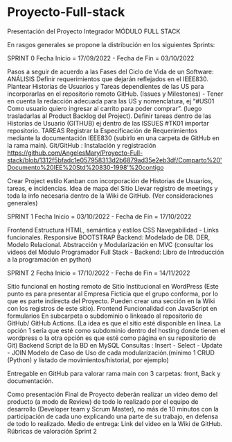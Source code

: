 # Proyecto-Full-stack
Presentación del Proyecto Integrador  MÓDULO FULL STACK

En rasgos generales se propone la distribución en los siguientes Sprints:

SPRINT 0
Fecha Inicio = 17/09/2022 -  Fecha de Fin = 03/10/2022

Pasos a seguir de acuerdo a las Fases del Ciclo de Vida de un Software:
ANÁLISIS
Definir requerimientos que dejarán reflejados en el IEEE830.
Plantear Historias de Usuarios y Tareas dependientes de las US para incorporarlas en el repositorio remoto GitHub. (Issues y Milestones) - Tener en cuenta la redacción adecuada para las US y nomenclatura, ej “#US01 Como usuario quiero ingresar al carrito para poder comprar”.  (luego trasladarlas al Product Backlog del Project).
Definir tareas dentro de las Historias de Usuario (GITHUB) ej dentro de las ISSUES  #TK01 importar repositorio.
TAREAS
Registrar la Especificación de Requerimientos mediante la documentación IEEE830 (subirlo en una carpeta de GitHub en la rama main).
Git/GitHub : Instalación y registración
https://github.com/AngelesMary/Proyecto-Full-stack/blob/1312f5bfadc1e057958313d2b6879ad35e2eb3df/Comparto%20'Documento%20IEE%20Std%20830-1998'%20contigo


Crear Project estilo Kanban con incorporación de Historias de Usuarios, tareas, e incidencias.
Idea de mapa del Sitio
Llevar registro de meetings y toda la info necesaria dentro de la Wiki de GitHub. (Ver consideraciones generales)

SPRINT 1
Fecha Inicio = 03/10/2022 -  Fecha de Fin = 17/10/2022

Frontend 
 Estructura HTML, semántica y estilos CSS
Navegabilidad - Links funcionales. Responsive
BOOTSTRAP
Backend: 
Modelado de DB. DER, Modelo Relacional. 
Abstracción y Modularización en MVC (consultar los videos del Módulo Programador Full Stack - Backend: Libro de Introducción a la programación en python)


SPRINT 2
Fecha Inicio = 17/10/2022 -  Fecha de Fin = 14/11/2022

Sitio funcional en hosting remoto de Sitio Institucional en WordPress (Este punto es para presentar al Empresa Ficticia que el grupo conforma, por lo que es parte indirecta del Proyecto. Pueden crear una sección en la Wiki con los registros de este sitio).
Frontend 
Funcionalidad con JavaScript en formularios
En subcarpeta o subdominio o linkeado al repositorio de GitHub/ GitHub Actions. (La idea es que el sitio esté disponible en línea. La opción 1 sería que esté como subdominio dentro del hosting donde tienen el wordpress o la otra opción es que esté como página en su repositorio de Git)
Backend
Script de la BD en MySQL
Consultas : Insert - Select - Update - JOIN
Modelo de Caso de Uso de cada modularización.(mínimo 1 CRUD (Python) y listado de movimientos/historial, por ejemplo)

Entregable en GitHub para valorar rama main con 3 carpetas: front, Back y documentación.

Como presentación Final de Proyecto deberán realizar un video demo del producto (a modo de Review) de todo lo realizado por el equipo de desarrollo (Developer team y Scrum Master), no más de 10 minutos con la participación de cada uno explicando una parte de su trabajo, en defensa de todo lo realizado. 
Medio de entrega: Link del video en la Wiki de GitHub.
Rúbricas de valoración Sprint 2



